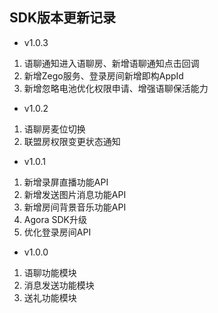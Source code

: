 ## SDK版本更新记录 
- v1.0.3
 1. 语聊通知进入语聊房、新增语聊通知点击回调
 2. 新增Zego服务、登录房间新增即构AppId
 3. 新增忽略电池优化权限申请、增强语聊保活能力
- v1.0.2
 1. 语聊房麦位切换
 2. 联盟房权限变更状态通知
- v1.0.1
 1. 新增录屏直播功能API
 2. 新增发送图片消息功能API
 3. 新增房间背景音乐功能API
 4. Agora SDK升级
 5. 优化登录房间API
- v1.0.0 
 1. 语聊功能模块
 2. 消息发送功能模块
 3. 送礼功能模块
